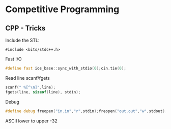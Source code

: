 # Competitive Programming
 
## CPP - Tricks
Include the STL:

 `#include <bits/stdc++.h>`

Fast I/O

 ```cpp
#define fast ios_base::sync_with_stdio(0);cin.tie(0);
 ```

Read line scanf/fgets
```cpp
scanf(" %[^\n]",line);
fgets(line, sizeof(line), stdin);
```

Debug
```cpp
#define debug freopen("in.in","r",stdin);freopen("out.out","w",stdout);
```

ASCII lower to upper
-32